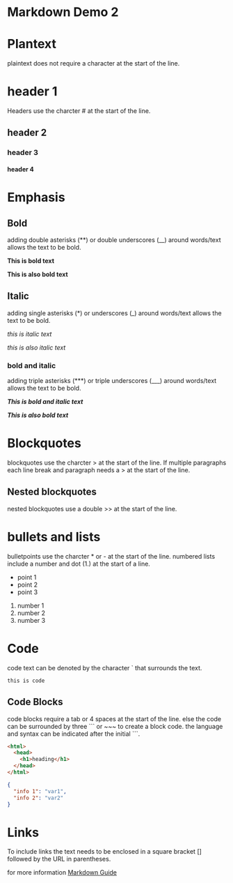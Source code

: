 # Markdown Demo 2

# Plantext

plaintext does not require a character at the start of the line.

# header 1

Headers use the charcter # at the start of the line.

## header 2

### header 3

#### header 4

# Emphasis

## Bold

adding double asterisks (\*\*) or double underscores (\_\_) around words/text allows the text to be bold.

**This is bold text**

**This is also bold text**

## Italic

adding single asterisks (\*) or underscores (\_) around words/text allows the text to be bold.

_this is italic text_

_this is also italic text_

### bold and italic

adding triple asterisks (\*\*\*) or triple underscores (\_\_\_) around words/text allows the text to be bold.

**_This is bold and italic text_**

**_This is also bold text_**

# Blockquotes

blockquotes use the charcter > at the start of the line. If multiple paragraphs each line break and paragraph needs a > at the start of the line.

## Nested blockquotes

nested blockquotes use a double >> at the start of the line.

# bullets and lists

bulletpoints use the charcter \* or - at the start of the line. numbered lists include a number and dot (1.) at the start of a line.

- point 1
- point 2
- point 3

1. number 1
1. number 2
1. number 3

# Code

code text can be denoted by the character ` that surrounds the text.

`this is code`

## Code Blocks

code blocks require a tab or 4 spaces at the start of the line. else the code can be surrounded by three \`\`\` or ~~~ to create a block code. the language and syntax can be indicated after the initial \`\`\`.

```html
<html>
  <head>
    <h1>heading</h1>
  </head>
</html>
```

```json
{
  "info 1": "var1",
  "info 2": "var2"
}
```

# Links

To include links the text needs to be enclosed in a square bracket \[\] followed by the URL in parentheses.

for more information [Markdown Guide](https://www.markdownguide.org/basic-syntax/)
